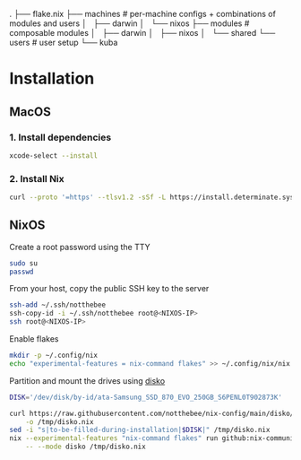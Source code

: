 .
├── flake.nix
├── machines    # per-machine configs + combinations of modules and users
│   ├── darwin
│   └── nixos
├── modules     # composable modules
│   ├── darwin
│   ├── nixos
│   └── shared
└── users       # user setup
    └── kuba

# Installation

## MacOS

### 1. Install dependencies
```sh
xcode-select --install
```

### 2. Install Nix
```sh
curl --proto '=https' --tlsv1.2 -sSf -L https://install.determinate.systems/nix | sh -s -- install
```

## NixOS

Create a root password using the TTY
```bash
sudo su
passwd
```

From your host, copy the public SSH key to the server
```bash
ssh-add ~/.ssh/notthebee
ssh-copy-id -i ~/.ssh/notthebee root@<NIXOS-IP>
ssh root@<NIXOS-IP>
```

Enable flakes
```bash
mkdir -p ~/.config/nix
echo "experimental-features = nix-command flakes" >> ~/.config/nix/nix.conf
```

Partition and mount the drives using [disko](https://github.com/nix-community/disko)
```bash
DISK='/dev/disk/by-id/ata-Samsung_SSD_870_EVO_250GB_S6PENL0T902873K'

curl https://raw.githubusercontent.com/notthebee/nix-config/main/disko/zfs-root/default.nix \
    -o /tmp/disko.nix
sed -i "s|to-be-filled-during-installation|$DISK|" /tmp/disko.nix
nix --experimental-features "nix-command flakes" run github:nix-community/disko \
    -- --mode disko /tmp/disko.nix
```

